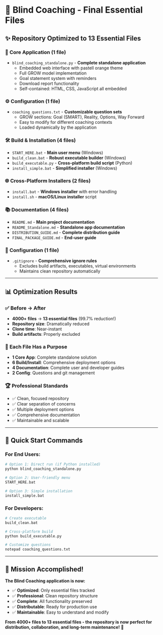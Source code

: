 # 🎯 Blind Coaching - Final Essential Files

## ✨ **Repository Optimized to 13 Essential Files**

### 🚀 **Core Application** (1 file)
- `blind_coaching_standalone.py` - **Complete standalone application**
  - Embedded web interface with pastell orange theme
  - Full GROW model implementation  
  - Goal statement system with reminders
  - Download report functionality
  - Self-contained: HTML, CSS, JavaScript all embedded

### ⚙️ **Configuration** (1 file)
- `coaching_questions.txt` - **Customizable question sets**
  - GROW sections: Goal (SMART), Reality, Options, Way Forward
  - Easy to modify for different coaching contexts
  - Loaded dynamically by the application

### 🛠 **Build & Installation** (4 files)
- `START_HERE.bat` - **Main user menu** (Windows)
- `build_clean.bat` - **Robust executable builder** (Windows)
- `build_executable.py` - **Cross-platform build script** (Python)
- `install_simple.bat` - **Simplified installer** (Windows)

### 🌐 **Cross-Platform Installers** (2 files)
- `install.bat` - **Windows installer** with error handling
- `install.sh` - **macOS/Linux installer** script

### 📚 **Documentation** (4 files)
- `README.md` - **Main project documentation**
- `README_Standalone.md` - **Standalone app documentation**
- `DISTRIBUTION_GUIDE.md` - **Complete distribution guide**
- `FINAL_PACKAGE_GUIDE.md` - **End-user guide**

### 🔧 **Configuration** (1 file)
- `.gitignore` - **Comprehensive ignore rules**
  - Excludes build artifacts, executables, virtual environments
  - Maintains clean repository automatically

---

## 📊 **Optimization Results**

### ✅ **Before → After**
- **4000+ files** → **13 essential files** (99.7% reduction!)
- **Repository size**: Dramatically reduced
- **Clone time**: Near-instant
- **Build artifacts**: Properly excluded

### 🎯 **Each File Has a Purpose**
- **1 Core App**: Complete standalone solution
- **6 Build/Install**: Comprehensive deployment options  
- **4 Documentation**: Complete user and developer guides
- **2 Config**: Questions and git management

### 🏆 **Professional Standards**
- ✅ Clean, focused repository
- ✅ Clear separation of concerns
- ✅ Multiple deployment options
- ✅ Comprehensive documentation
- ✅ Maintainable and scalable

---

## 🚀 **Quick Start Commands**

### **For End Users:**
```bash
# Option 1: Direct run (if Python installed)
python blind_coaching_standalone.py

# Option 2: User-friendly menu
START_HERE.bat

# Option 3: Simple installation
install_simple.bat
```

### **For Developers:**
```bash
# Create executable
build_clean.bat

# Cross-platform build
python build_executable.py

# Customize questions
notepad coaching_questions.txt
```

---

## 🎉 **Mission Accomplished!**

**The Blind Coaching application is now:**
- ✅ **Optimized**: Only essential files tracked
- ✅ **Professional**: Clean repository structure  
- ✅ **Complete**: All functionality preserved
- ✅ **Distributable**: Ready for production use
- ✅ **Maintainable**: Easy to understand and modify

**From 4000+ files to 13 essential files - the repository is now perfect for distribution, collaboration, and long-term maintenance!** 🚀
